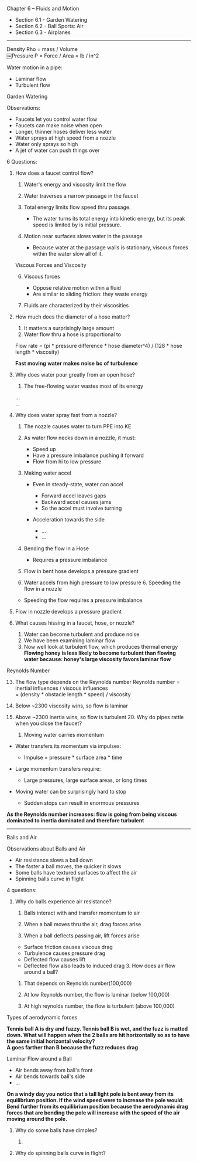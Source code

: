 Chapter 6 – Fluids and Motion

- Section 6.1 - Garden Watering
- Section 6.2 - Ball Sports: Air
- Section 6.3 - Airplanes
 
-------------------------------------------------------------------------------------------------------------------------------
 
Density Rho = mass / Volume  
￼Pressure P = Force / Area = lb / in^2
 
Water motion in a pipe:

- Laminar flow
- Turbulent flow
 
Garden Watering
 
Observations:

- Faucets let you control water flow
- Faucets can make noise when open
- Longer, thinner hoses deliver less water
- Water sprays at high speed from a nozzle
- Water only sprays so high
- A jet of water can push things over
 
6 Questions:

1. How does a faucet control flow?
    
    1. Water's energy and viscosity limit the flow
    2. Water traverses a narrow passage in the faucet
    3. Total energy limits flow speed thru passage.
        
        - The water turns its total energy into kinetic energy, but its peak speed is limited by is initial pressure.
    4. Motion near surfaces slows water in the passage
        
        - Because water at the passage walls is stationary, viscous forces within the water slow all of it.
          
        
    
    Viscous Forces and Viscosity
    
    6. Viscous forces
        
        - Oppose relative motion within a fluid
        - Are similar to sliding friction: they waste energy
    7. Fluids are characterized by their viscosities
      
    
2. How much does the diameter of a hose matter?
    
    1. It matters a surprisingly large amount
    2. Water flow thru a hose is proportional to
      
    
    Flow rate = (pi * pressure difference * hose diameter^4) / (128 * hose length * viscosity)
    
      
    
    **Fast** **moving** **water** **makes** **noise** **bc** **of** **turbulence**
    
      
    
3. Why does water pour greatly from an open hose?
    
    1. The free-flowing water wastes most of its energy
    
    …  
    ...
    
4. Why does water spray fast from a nozzle?
    
    1. The nozzle causes water to turn PPE into KE
    2. As water flow necks down in a nozzle, it must:
        
        - Speed up
        - Have a pressure imbalance pushing it forward
        - Flow from hi to low pressure
      
    4. Making water accel
        
        - Even in steady-state, water can accel
            
            - Forward accel leaves gaps
            - Backward accel causes jams
            - So the accel must involve turning
        - Acceleration towards the side
            
            - …
            - …
    5. Bending the flow in a Hose
        
        - Requires a pressure imbalance
    6. Flow in bent hose develops a pressure gradient
    7. Water accels from high pressure to low pressure 6. Speeding the flow in a nozzle
    
    - Speeding the flow requires a pressure imbalance
7. Flow in nozzle develops a pressure gradient
8. What causes hissing in a faucet, hose, or nozzle?
    
    1. Water can become turbulent and produce noise
    2. We have been examining laminar flow
    3. Now well look at turbulent flow, which produces thermal energy 
**Flowing honey is less likely to become turbulent than flowing water because: honey's large viscosity favors laminar flow**
 
Reynolds Number

13. The flow type depends on the Reynolds number 
Reynolds number = inertial influences / viscous influences  
= (density * obstacle length * speed) / viscosity
 17. Below ~2300 viscosity wins, so flow is laminar
18. Above ~2300 inertia wins, so flow is turbulent 20. Why do pipes rattle when you close the faucet?
    
    1. Moving water carries momentum
                      
- Water transfers its momentum via impulses:
    
    - Impulse = pressure * surface area * time
- Large momentum transfers require:
    
    - Large pressures, large surface areas, or long times
- Moving water can be surprisingly hard to stop
    
    - Sudden stops can result in enormous pressures
   

**As the Reynolds number increases: flow is going from being viscous dominated to inertia dominated and therefore turbulent**
 
-------------------------------------------------------------------------------------------------------------------------------
 
Balls and Air
 
Observations about Balls and Air

- Air resistance slows a ball down
- The faster a ball moves, the quicker it slows
- Some balls have textured surfaces to affect the air
- Spinning balls curve in flight
 
4 questions:

1. Why do balls experience air resistance?
    
    1. Balls interact with and transfer momentum to air
      
    3. When a ball moves thru the air, drag forces arise
    4. When a ball deflects passing air, lift forces arise
      
    
    - Surface friction causes viscous drag
    - Turbulence causes pressure drag
    - Deflected flow causes lift
    - Deflected flow also leads to induced drag 3. How does air flow around a ball?
    
    1. That depends on Reynolds number(100,000)
      
    3. At low Reynolds number, the flow is laminar (below 100,000)
    4. At high reynolds number, the flow is turbulent (above 100,000)
   

Types of aerodynamic forces
 
**Tennis ball A is dry and fuzzy. Tennis ball B is wet, and the fuzz is matted down. What will happen when the 2 balls are hit horizontally so as to have the same initial horizontal velocity?**  
**A goes farther than B because the fuzz reduces drag**
      

Laminar Flow around a Ball

- Air bends away from ball's front
- Air bends towards ball's side
- …
 
**On a windy day you notice that a tall light pole is bent away from its equilibrium position. If the wind speed were to increase the pole would: Bend further from its equilibrium position because the aerodynamic drag forces that are bending the pole will increase with the speed of the air moving around the pole.**

1. Why do some balls have dimples?
    
    1.   
        
2. Why do spinning balls curve in flight?